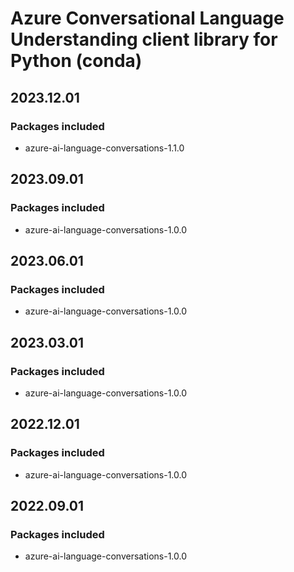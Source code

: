 # Azure Conversational Language Understanding client library for Python (conda)

## 2023.12.01

### Packages included

- azure-ai-language-conversations-1.1.0

## 2023.09.01

### Packages included

- azure-ai-language-conversations-1.0.0

## 2023.06.01

### Packages included

- azure-ai-language-conversations-1.0.0

## 2023.03.01

### Packages included

- azure-ai-language-conversations-1.0.0

## 2022.12.01

### Packages included

- azure-ai-language-conversations-1.0.0

## 2022.09.01

### Packages included

- azure-ai-language-conversations-1.0.0
